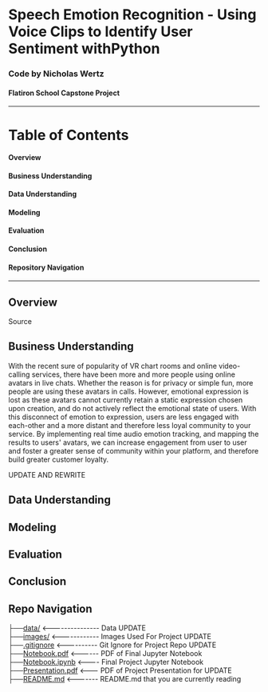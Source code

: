 # **Speech Emotion Recognition** - Using Voice Clips to Identify User Sentiment withPython
### Code by Nicholas Wertz
#### Flatiron School Capstone Project  
----

# Table of Contents
#### Overview
#### Business Understanding
#### Data Understanding
#### Modeling
#### Evaluation
#### Conclusion
#### Repository Navigation

---

## Overview

Source  


## Business Understanding

With the recent sure of popularity of VR chart rooms and online video-calling services, there have been more and more people using online avatars in live chats. Whether the reason is for privacy or simple fun, more people are using these avatars in calls. However, emotional expression is lost as these avatars cannot currently retain a static expression chosen upon creation, and do not actively reflect the emotional state of users. With this disconnect of emotion to expression, users are less engaged with each-other and a more distant and therefore less loyal community to your service. By implementing real time audio emotion tracking, and mapping the results to users' avatars, we can increase engagement from user to user and foster a greater sense of community within your platform, and therefore build greater customer loyalty.

UPDATE AND REWRITE


## Data Understanding



## Modeling



## Evaluation



## Conclusion



## Repo Navigation 
├──[data/]() <--------------- Data UPDATE <br> 
├──[images/]()     <------------ Images Used For Project UPDATE <br> 
├──[.gitignore]()     <---------- Git Ignore for Project Repo UPDATE <br> 
├──[Notebook.pdf]()     <------ PDF of Final Jupyter Notebook  <br> 
├──[Notebook.ipynb]()     <---- Final Project Jupyter Notebook <br>
├──[Presentation.pdf]()     <--- PDF of Project Presentation for UPDATE <br>
├──[README.md]()     <------- README.md that you are currently reading <br>


